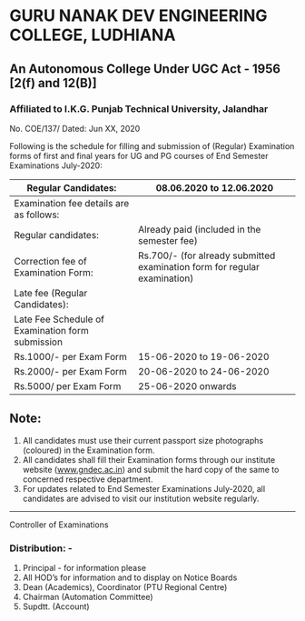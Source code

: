 # GURU NANAK DEV ENGINEERING COLLEGE, LUDHIANA
## An Autonomous College Under UGC Act - 1956 [2(f) and 12(B)]
### Affiliated to I.K.G. Punjab Technical University, Jalandhar

No. COE/137/ Dated: Jun XX, 2020

Following is the schedule for filling and submission of (Regular) Examination forms of first and final years for UG and PG courses of End Semester Examinations July-2020:

|Regular Candidates:|08.06.2020 to 12.06.2020|
|---|---|
|Examination fee details are as follows:| |
|Regular candidates:|Already paid (included in the semester fee)|
|Correction fee of Examination Form:|Rs.700/- (for already submitted examination form for regular examination)|
|Late fee (Regular Candidates):||
|Late Fee Schedule of Examination form submission||
|Rs.1000/- per Exam Form|15-06-2020 to 19-06-2020|
|Rs.2000/- per Exam Form|20-06-2020 to 24-06-2020| 
|Rs.5000/ per Exam Form|25-06-2020 onwards|

## Note:

1. All candidates must use their current passport size photographs (coloured) in the Examination form.
1. All  candidates shall fill their Examination forms through our institute website (www.gndec.ac.in) and submit the hard copy of the same to concerned respective department.
1. For updates related to End Semester Examinations July-2020, all candidates are advised to visit our institution website regularly.

---
Controller of Examinations

### Distribution: -
1. Principal - for information please
1. All HOD’s for information and to display on Notice Boards
1. Dean (Academics), Coordinator (PTU Regional Centre)
1. Chairman (Automation Committee)
1. Supdtt. (Account)
